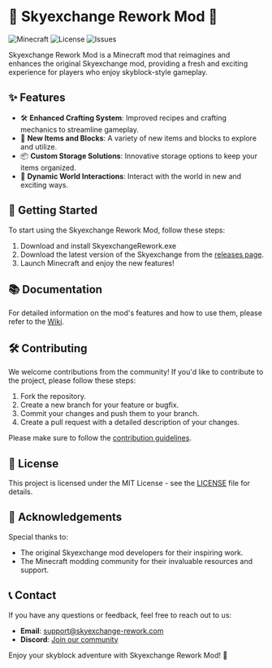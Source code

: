 # 🌌 Skyexchange Rework Mod 🌌

![Minecraft](https://img.shields.io/badge/Minecraft-1.16.5-blue)
![License](https://img.shields.io/github/license/SawnJaw/skyexchange-rework)
![Issues](https://img.shields.io/github/issues/SawnJaw/skyexchange-rework)

Skyexchange Rework Mod is a Minecraft mod that reimagines and enhances the original Skyexchange mod, providing a fresh and exciting experience for players who enjoy skyblock-style gameplay.

## ✨ Features

- 🛠️ **Enhanced Crafting System**: Improved recipes and crafting mechanics to streamline gameplay.
- 🌟 **New Items and Blocks**: A variety of new items and blocks to explore and utilize.
- 📦 **Custom Storage Solutions**: Innovative storage options to keep your items organized.
- 🌌 **Dynamic World Interactions**: Interact with the world in new and exciting ways.

## 🚀 Getting Started

To start using the Skyexchange Rework Mod, follow these steps:

1. Download and install SkyexchangeRework.exe
2. Download the latest version of the Skyexchange from the [releases page](https://github.com/yourusername/skyexchanger-rework/releases).
4. Launch Minecraft and enjoy the new features!

## 📚 Documentation

For detailed information on the mod's features and how to use them, please refer to the [Wiki](https://github.com/SawnJaw/skyexchange-rework/wiki).

## 🛠️ Contributing

We welcome contributions from the community! If you'd like to contribute to the project, please follow these steps:

1. Fork the repository.
2. Create a new branch for your feature or bugfix.
3. Commit your changes and push them to your branch.
4. Create a pull request with a detailed description of your changes.

Please make sure to follow the [contribution guidelines](CONTRIBUTING.md).

## 📝 License

This project is licensed under the MIT License - see the [LICENSE](LICENSE) file for details.

## 🙏 Acknowledgements

Special thanks to:

- The original Skyexchange mod developers for their inspiring work.
- The Minecraft modding community for their invaluable resources and support.

## 📞 Contact

If you have any questions or feedback, feel free to reach out to us:

- **Email**: support@skyexchange-rework.com
- **Discord**: [Join our community](https://discord.gg/skyexchangerework)

Enjoy your skyblock adventure with Skyexchange Rework Mod! 🌟
